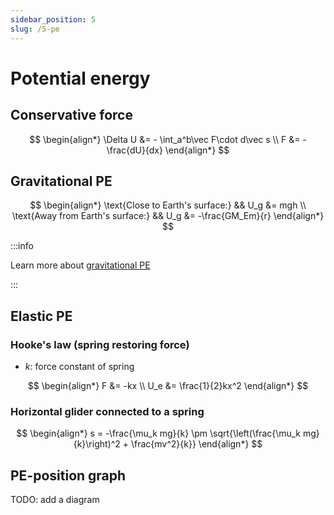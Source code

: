 ```yaml
---
sidebar_position: 5
slug: /5-pe
---
```


# Potential energy

## Conservative force

$$
\begin{align*}
\Delta U &= - \int_a^b\vec F\cdot d\vec s \\
F &= -\frac{dU}{dx}
\end{align*}
$$

## Gravitational PE

$$
\begin{align*}
\text{Close to Earth's surface:} && U_g &= mgh \\
\text{Away from Earth's surface:} && U_g &= -\frac{GM_Em}{r}
\end{align*}
$$

:::info

Learn more about [gravitational PE](/8-gravitation#gravitational-pe-away-from-planet-surface)

:::

## Elastic PE

### Hooke's law (spring restoring force)

- $k$: force constant of spring

$$
\begin{align*}
F &= -kx \\
U_e &= \frac{1}{2}kx^2
\end{align*}
$$

### Horizontal glider connected to a spring

$$
\begin{align*}
s = -\frac{\mu_k mg}{k} \pm \sqrt{\left(\frac{\mu_k mg}{k}\right)^2 + \frac{mv^2}{k}}
\end{align*}
$$

## PE-position graph

TODO: add a diagram
